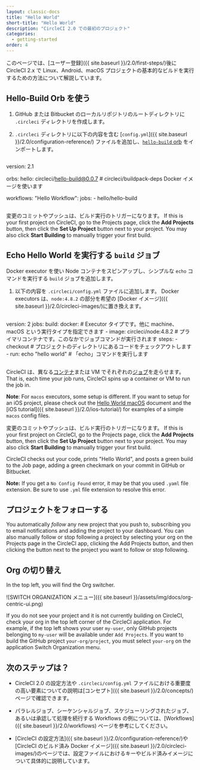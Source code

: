 ```yaml
---
layout: classic-docs
title: "Hello World"
short-title: "Hello World"
description: "CircleCI 2.0 での最初のプロジェクト"
categories:
  - getting-started
order: 4
---
```

このページでは、[ユーザー登録]({{ site.baseurl }}/2.0/first-steps/)後に CircleCI 2.x で Linux、Android、macOS プロジェクトの基本的なビルドを実行するための方法について解説しています。

## Hello-Build Orb を使う

1. GitHub または Bitbucket のローカルリポジトリのルートディレクトリに `.circleci` ディレクトリを作成します。

2. `.circleci` ディレクトリに以下の内容を含む [`config.yml`]({{ site.baseurl }}/2.0/configuration-reference/) ファイルを追加し、[`hello-build` orb](https://circleci.com/orbs/registry/orb/circleci/hello-build) をインポートします。

```yaml
```
version: 2.1

orbs:
    hello: circleci/hello-build@0.0.7 # circleci/buildpack-deps Docker イメージを使います

workflows:
    "Hello Workflow":
        jobs:
          - hello/hello-build
```
```

変更のコミットやプッシュは、ビルド実行のトリガーになります。 If this is your first project on CircleCI, go to the Projects page, click the **Add Projects** button, then click the **Set Up Project** button next to your project. You may also click **Start Building** to manually trigger your first build.

## Echo Hello World を実行する `build` ジョブ

Docker executor を使い Node コンテナをスピンアップし、シンプルな `echo` コマンドを実行する `build` ジョブを追加します。

1. 以下の内容を `.circleci/config.yml` ファイルに追加します。 Docker executors は、`node:4.8.2` の部分を希望の [Docker イメージ]({{ site.baseurl }}/2.0/circleci-images/)に置き換えます。 

```yaml
```
version: 2
jobs:
  build:
    docker: # Executor タイプです。他に machine、macOS という実行タイプを指定できます 
      - image: circleci/node:4.8.2 # プライマリコンテナです。このなかでジョブコマンドが実行されます
    steps:
      - checkout # プロジェクトのディレクトリにあるコードをチェックアウトします
      - run: echo "hello world" # 「echo」コマンドを実行します
```
```

CircleCI は、異なる[コンテナ]({{site.baseurl}}/2.0/glossary/#container)または VM でそれぞれの[ジョブ]({{site.baseurl}}/2.0/glossary/#job)を走らせます。 That is, each time your job runs, CircleCI spins up a container or VM to run the job in.

**Note**: For `macos` executors, some setup is different. If you want to setup for an iOS project, please check out the [Hello World macOS]({{site.baseurl}}/2.0/hello-world-macos/) document and the [iOS tutorial]({{ site.baseurl }}/2.0/ios-tutorial/) for examples of a simple `macos` config files.

変更のコミットやプッシュは、ビルド実行のトリガーになります。 If this is your first project on CircleCI, go to the Projects page, click the **Add Projects** button, then click the **Set Up Project** button next to your project. You may also click **Start Building** to manually trigger your first build.

CircleCI checks out your code, prints "Hello World", and posts a green build to the Job page, adding a green checkmark on your commit in GitHub or Bitbucket.

**Note:** If you get a `No Config Found` error, it may be that you used `.yaml` file extension. Be sure to use `.yml` file extension to resolve this error.

## プロジェクトをフォローする

You automatically *follow* any new project that you push to, subscribing you to email notifications and adding the project to your dashboard. You can also manually follow or stop following a project by selecting your org on the Projects page in the CircleCI app, clicking the Add Projects button, and then clicking the button next to the project you want to follow or stop following.

## Org の切り替え

In the top left, you will find the Org switcher.

![SWITCH ORGANIZATION メニュー]({{ site.baseurl }}/assets/img/docs/org-centric-ui.png)

If you do not see your project and it is not currently building on CircleCI, check your org in the top left corner of the CircleCI application. For example, if the top left shows your user `my-user`, only GitHub projects belonging to `my-user` will be available under `Add Projects`. If you want to build the GitHub project `your-org/project`, you must select `your-org` on the application Switch Organization menu.

## 次のステップは？

- CircleCI 2.0 の設定方法や `.circleci/config.yml` ファイルにおける重要度の高い要素についての説明は[コンセプト]({{ site.baseurl }}/2.0/concepts/)ページで確認できます。

- パラレルジョブ、シーケンシャルジョブ、スケジューリングされたジョブ、あるいは承認して処理を続行する Workflows の例については、[Workflows]({{ site.baseurl }}/2.0/workflows) ページを参考にしてください。

- [CircleCI の設定方法]({{ site.baseurl }}/2.0/configuration-reference/)や [CircleCI のビルド済み Docker イメージ]({{ site.baseurl }}/2.0/circleci-images/)のページでは、設定ファイルにおけるキーやビルド済みイメージについて具体的に説明しています。